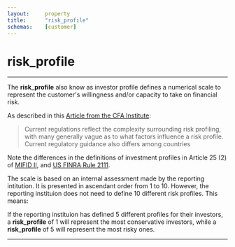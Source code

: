 ```yaml
---
layout:		property
title:		"risk_profile"
schemas:	[customer]
---
```


# risk_profile

---

The **risk_profile** also know as investor profile defines a numerical scale to represent the customer's willingness and/or capacity to take on financial risk.

As described in this [Article from the CFA Institute][cfa_institute]:

> Current regulations reflect the complexity surrounding risk profiling, with many generally vague as to what factors influence a risk profile. Current regulatory guidance also differs among countries

Note the differences in the definitions of investment profiles in Article 25 (2) of [MIFID II][mifid_ii], and [US FINRA Rule 2111][us_finra_2011].

The scale is based on an internal assessment made by the reporting intitution. It is presented in ascendant order from 1 to 10. However, the reporting instituion does not need to define 10 different risk profiles. This means:

If the reporting instituion has defined 5 different profiles for their investors, a **risk_profile** of 1 will represent the most conservative investors, while a **risk_profile** of 5 will represent the most risky ones.

---
[cfa_institute]: https://www.cfainstitute.org/-/media/documents/article/rf-brief/rfbr-v1-n1-1-pdf.ashx
[mifid_ii]: https://eur-lex.europa.eu/legal-content/EN/TXT/?uri=celex%3A32014L0065
[us_finra_2011]: https://www.finra.org/rules-guidance/rulebooks/finra-rules/2111
